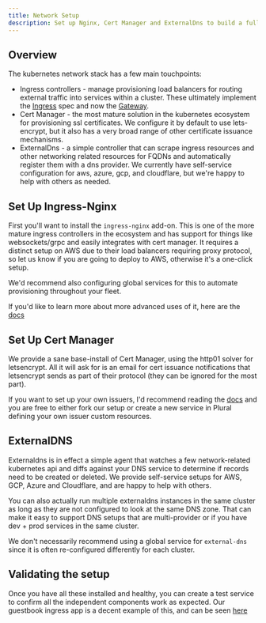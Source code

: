 ```yaml
---
title: Network Setup
description: Set up Nginx, Cert Manager and ExternalDns to build a full network stack
---
```


## Overview

The kubernetes network stack has a few main touchpoints:

- Ingress controllers - manage provisioning load balancers for routing external traffic into services within a cluster. These ultimately implement the [Ingress](https://kubernetes.io/docs/concepts/services-networking/ingress/) spec and now the [Gateway](https://kubernetes.io/docs/concepts/services-networking/gateway/).
- Cert Manager - the most mature solution in the kubernetes ecosystem for provisioning ssl certificates. We configure it by default to use lets-encrypt, but it also has a very broad range of other certificate issuance mechanisms.
- ExternalDns - a simple controller that can scrape ingress resources and other networking related resources for FQDNs and automatically register them with a dns provider. We currently have self-service configuration for aws, azure, gcp, and cloudflare, but we're happy to help with others as needed.

## Set Up Ingress-Nginx

First you'll want to install the `ingress-nginx` add-on. This is one of the more mature ingress controllers in the ecosystem and has support for things like websockets/grpc and easily integrates with cert manager. It requires a distinct setup on AWS due to their load balancers requiring proxy protocol, so let us know if you are going to deploy to AWS, otherwise it's a one-click setup.

We'd recommend also configuring global services for this to automate provisioning throughout your fleet.

If you'd like to learn more about more advanced uses of it, here are the [docs](https://kubernetes.github.io/ingress-nginx/)

## Set Up Cert Manager

We provide a sane base-install of Cert Manager, using the http01 solver for letsencrypt. All it will ask for is an email for cert issuance notifications that letsencrypt sends as part of their protocol (they can be ignored for the most part).

If you want to set up your own issuers, I'd recommend reading the [docs](https://cert-manager.io/docs/configuration/acme/dns01/) and you are free to either fork our setup or create a new service in Plural defining your own issuer custom resources.

## ExternalDNS

Externaldns is in effect a simple agent that watches a few network-related kubernetes api and diffs against your DNS service to determine if records need to be created or deleted. We provide self-service setups for AWS, GCP, Azure and Cloudflare, and are happy to help with others.

You can also actually run multiple externaldns instances in the same cluster as long as they are not configured to look at the same DNS zone. That can make it easy to support DNS setups that are multi-provider or if you have dev + prod services in the same cluster.

We don't necessarily recommend using a global service for `external-dns` since it is often re-configured differently for each cluster.

## Validating the setup

Once you have all these installed and healthy, you can create a test service to confirm all the independent components work as expected. Our guestbook ingress app is a decent example of this, and can be seen [here](https://github.com/pluralsh/console/tree/cd-scaffolding/test-apps/guestbook)
